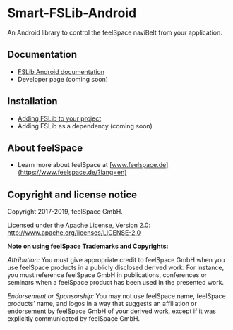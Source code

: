 # Smart-FSLib-Android
An Android library to control the feelSpace naviBelt from your application.

## Documentation

* [FSLib Android documentation](docs/README.md)
* Developer page (coming soon)

## Installation

* [Adding FSLib to your project](docs/README.md#integration-of-the-fslib-module-in-an-android-project)
* Adding FSLib as a dependency (coming soon)

## About feelSpace

* Learn more about feelSpace at [www.feelspace.de](https://www.feelspace.de/?lang=en)

## Copyright and license notice

Copyright 2017-2019, feelSpace GmbH.

Licensed under the Apache License, Version 2.0: http://www.apache.org/licenses/LICENSE-2.0

**Note on using feelSpace Trademarks and Copyrights:**

*Attribution:* You must give appropriate credit to feelSpace GmbH when you use feelSpace products in a publicly disclosed derived work. For instance, you must reference feelSpace GmbH in publications, conferences or seminars when a feelSpace product has been used in the presented work.

*Endorsement or Sponsorship:* You may not use feelSpace name, feelSpace products’ name, and logos in a way that suggests an affiliation or endorsement by feelSpace GmbH of your derived work, except if it was explicitly communicated by feelSpace GmbH.


